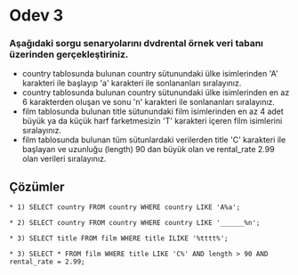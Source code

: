# Odev 3



### Aşağıdaki sorgu senaryolarını dvdrental örnek veri tabanı üzerinden gerçekleştiriniz.


- country tablosunda bulunan country sütunundaki ülke isimlerinden 'A' karakteri ile başlayıp 'a' karakteri ile sonlananları sıralayınız.
- country tablosunda bulunan country sütunundaki ülke isimlerinden en az 6 karakterden oluşan ve sonu 'n' karakteri ile sonlananları sıralayınız.
- film tablosunda bulunan title sütunundaki film isimlerinden en az 4 adet büyük ya da küçük harf farketmesizin 'T' karakteri içeren
film isimlerini sıralayınız. 
- film tablosunda bulunan tüm sütunlardaki verilerden title 'C' karakteri ile başlayan ve uzunluğu (length) 90 dan büyük olan ve rental_rate 2.99 olan verileri sıralayınız.


## Çözümler

```PostgreSQL
* 1) SELECT country FROM country WHERE country LIKE 'A%a';
```
```PostgreSQL
* 2) SELECT country FROM country WHERE country LIKE '______%n';

```
```PostgreSQL
* 3) SELECT title FROM film WHERE title ILIKE '%tttt%';
```
```PostgreSQL
* 3) SELECT * FROM film WHERE title LIKE 'C%' AND length > 90 AND rental_rate = 2.99;
```
